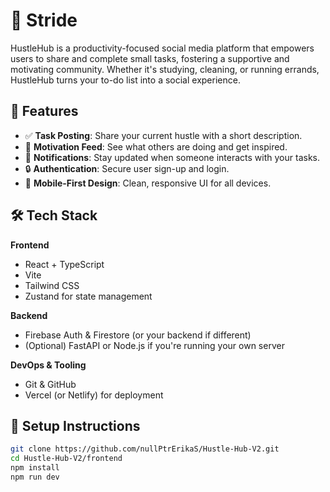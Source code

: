 # 🚀 Stride

HustleHub is a productivity-focused social media platform that empowers users to share and complete small tasks, fostering a supportive and motivating community. Whether it's studying, cleaning, or running errands, HustleHub turns your to-do list into a social experience.

## 🌟 Features

- ✅ **Task Posting**: Share your current hustle with a short description.
- 🧠 **Motivation Feed**: See what others are doing and get inspired.
- 🔔 **Notifications**: Stay updated when someone interacts with your tasks.
- 🔒 **Authentication**: Secure user sign-up and login.
- 📱 **Mobile-First Design**: Clean, responsive UI for all devices.

## 🛠️ Tech Stack

**Frontend**
- React + TypeScript
- Vite
- Tailwind CSS
- Zustand for state management

**Backend**
- Firebase Auth & Firestore (or your backend if different)
- (Optional) FastAPI or Node.js if you're running your own server

**DevOps & Tooling**
- Git & GitHub
- Vercel (or Netlify) for deployment

## 🚧 Setup Instructions

```bash
git clone https://github.com/nullPtrErikaS/Hustle-Hub-V2.git
cd Hustle-Hub-V2/frontend
npm install
npm run dev
